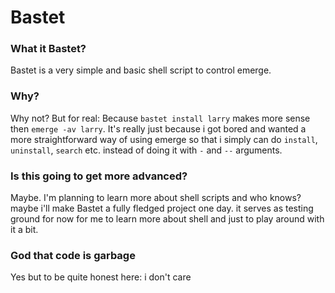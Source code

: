 # Bastet
### What it Bastet?
Bastet is a very simple and basic shell script to control emerge.

### Why?
Why not? But for real: Because `bastet install larry` makes more sense then `emerge -av larry`. It's really just because i got bored and wanted a more straightforward way of using emerge so that i simply can do `install`, `uninstall`, `search` etc. instead of doing it with `-` and `--` arguments.

### Is this going to get more advanced?
Maybe. I'm planning to learn more about shell scripts and who knows? maybe i'll make Bastet a fully fledged project one day. it serves as testing ground for now for me to learn more about shell and just to play around with it a bit.

### God that code is garbage
Yes but to be quite honest here: i don't care
